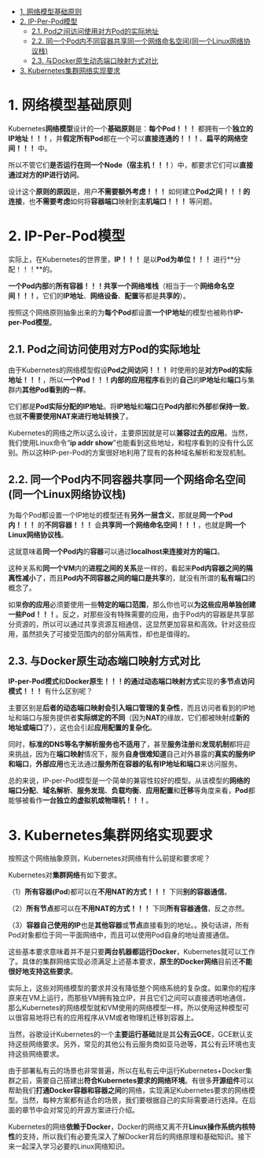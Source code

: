 
<!-- @import "[TOC]" {cmd="toc" depthFrom=1 depthTo=6 orderedList=false} -->

<!-- code_chunk_output -->

- [1. 网络模型基础原则](#1-网络模型基础原则)
- [2. IP-Per-Pod模型](#2-ip-per-pod模型)
  - [2.1. Pod之间访问使用对方Pod的实际地址](#21-pod之间访问使用对方pod的实际地址)
  - [2.2. 同一个Pod内不同容器共享同一个网络命名空间(同一个Linux网络协议栈)](#22-同一个pod内不同容器共享同一个网络命名空间同一个linux网络协议栈)
  - [2.3. 与Docker原生动态端口映射方式对比](#23-与docker原生动态端口映射方式对比)
- [3. Kubernetes集群网络实现要求](#3-kubernetes集群网络实现要求)

<!-- /code_chunk_output -->

# 1. 网络模型基础原则

Kubernetes**网络模型**设计的一个**基础原则**是：**每个Pod！！！** 都拥有一个**独立的IP地址！！！**，并**假定所有Pod**都在一个可以**直接连通的！！！**、**扁平的网络空间！！！** 中。

所以不管它们**是否运行在同一个Node（宿主机！！！**）中，都要求它们可以**直接通过对方的IP进行访问**。

设计这个**原则的原因**是，用户**不需要额外考虑！！！** 如何建立**Pod之间！！！的连接**，也**不需要考虑**如何将**容器端口**映射到**主机端口！！！** 等问题。

# 2. IP-Per-Pod模型

实际上，在Kubernetes的世界里，**IP！！！** 是以**Pod为单位！！！** 进行**分配！！！**的。

**一个Pod内部**的**所有容器！！！共享一个网络堆栈**（相当于一个**网络命名空间！！！**，它们的**IP地址**、**网络设备**、**配置**等都是**共享的**）。

按照这个网络原则抽象出来的为**每个Pod**都设置**一个IP地址**的模型也被称作**IP\-per\-Pod模型**。

## 2.1. Pod之间访问使用对方Pod的实际地址

由于Kubernetes的网络模型假设**Pod之间访问！！！** 时使用的是**对方Pod的实际地址！！！**，所以**一个Pod！！！内部的应用程序**看到的**自己**的**IP地址**和**端口**与集群内**其他Pod看到的一样**。

它们都是**Pod实际分配的IP地址**。将**IP地址**和**端口**在**Pod内部**和**外部**都**保持一致**，也就**不需要使用NAT来进行地址转换**了。

Kubernetes的网络之所以这么设计，主要原因就是可以**兼容过去的应用**。当然，我们使用Linux命令“**ip addr show**”也能看到这些地址，和程序看到的没有什么区别。所以这种IP\-per\-Pod的方案很好地利用了现有的各种域名解析和发现机制。

## 2.2. 同一个Pod内不同容器共享同一个网络命名空间(同一个Linux网络协议栈)

为每个Pod都设置一个IP地址的模型还有**另外一层含义**，那就是**同一个Pod内！！！** 的**不同容器！！！** 会**共享同一个网络命名空间！！！**，也就是**同一个Linux网络协议栈**。

这就意味着**同一个Pod内**的**容器**可以通过**localhost来连接对方的端口**。

这种关系和**同一个VM**内的**进程之间的关系**是一样的，看起来**Pod内容器之间的隔离性减小**了，而且**Pod内不同容器之间的端口是共享**的，就没有所谓的**私有端口**的概念了。

如果**你的应用**必须要使用一些**特定的端口范围**，那么你也可以**为这些应用单独创建一些Pod！！！**。反之，对那些没有特殊需要的应用，由于Pod内的容器是共享部分资源的，所以可以通过共享资源互相通信，这显然更加容易和高效。针对这些应用，虽然损失了可接受范围内的部分隔离性，却也是值得的。

## 2.3. 与Docker原生动态端口映射方式对比

**IP\-per\-Pod模式**和**Docker原生！！！的通过动态端口映射方式**实现的**多节点访问模式！！！** 有什么区别呢？

主要区别是**后者的动态端口映射会引入端口管理的复杂性**，而且访问者看到的IP地址和端口与服务提供者**实际绑定的不同**（因为**NAT**的缘故，它们都被映射成**新的地址或端口**了），这也会引起**应用配置的复杂化**。

同时，**标准的DNS等名字解析服务也不适用**了，甚至**服务注册**和**发现机制**都将迎来挑战，因为在**端口映射**情况下，服务**自身很难知道**自己对外暴露的**真实的服务IP和端口**，**外部应用**也无法通过**服务所在容器的私有IP地址和端口**来访问服务。

总的来说，IP\-per\-Pod模型是一个简单的兼容性较好的模型。从该模型的**网络的端口分配**、**域名解析**、**服务发现**、**负载均衡**、**应用配置**和**迁移**等角度来看，**Pod**都能够被看作**一台独立的虚拟机或物理机！！！**。

# 3. Kubernetes集群网络实现要求

按照这个网络抽象原则，Kubernetes对网络有什么前提和要求呢？

Kubernetes对**集群网络**有如下要求。

（1）**所有容器(Pod**)都可以在**不用NAT的方式！！！** 下同**别的容器通信**。

（2）**所有节点**都可以在**不用NAT的方式！！！** 下同**所有容器通信**，反之亦然。

（3）**容器自己使用的IP**也是**其他容器**或**节点**直接看到的地址。。换句话讲，所有Pod对象都位于同一平面网络中，而且可以使用Pod自身的地址直接通信。

这些基本要求意味着并不是只要**两台机器都运行Docker**，Kubernetes就可以工作了。具体的集群网络实现必须满足上述基本要求，**原生的Docker网络**目前还**不能很好地支持这些要求**。

实际上，这些对网络模型的要求并没有降低整个网络系统的复杂度。如果你的程序原来在VM上运行，而那些VM拥有独立IP，并且它们之间可以直接透明地通信，那么Kubernetes的网络模型就和VM使用的网络模型一样。所以使用这种模型可以很容易地将已有的应用程序从VM或者物理机迁移到容器上。

当然，谷歌设计Kubernetes的一个**主要运行基础**就是其**公有云GCE**，GCE默认支持这些网络要求。另外，常见的其他公有云服务商如亚马逊等，其公有云环境也支持这些网络要求。

由于部署私有云的场景也非常普遍，所以在私有云中运行Kubernetes+Docker集群之前，需要自己搭建出**符合Kubernetes要求的网络环境**。有很多**开源组件**可以帮助我们**打通Docker容器和容器之间**的网络，实现满足Kubernetes要求的网络模型。当然，每种方案都有适合的场景，我们要根据自己的实际需要进行选择。在后面的章节中会对常见的开源方案进行介绍。

Kubernetes的网络**依赖于Docker**，Docker的网络又离不开**Linux操作系统内核特性**的支持，所以我们有必要先深入了解Docker背后的网络原理和基础知识。接下来一起深入学习必要的Linux网络知识。
